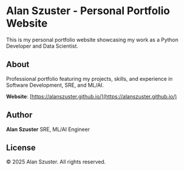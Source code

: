 # Alan Szuster - Personal Portfolio Website

This is my personal portfolio website showcasing my work as a Python Developer and Data Scientist.

## About

Professional portfolio featuring my projects, skills, and experience in Software Development, SRE, and ML/AI.

**Website**: [https://alanszuster.github.io/](https://alanszuster.github.io/)

## Author

**Alan Szuster**
SRE, ML/AI Engineer

## License

© 2025 Alan Szuster. All rights reserved.

